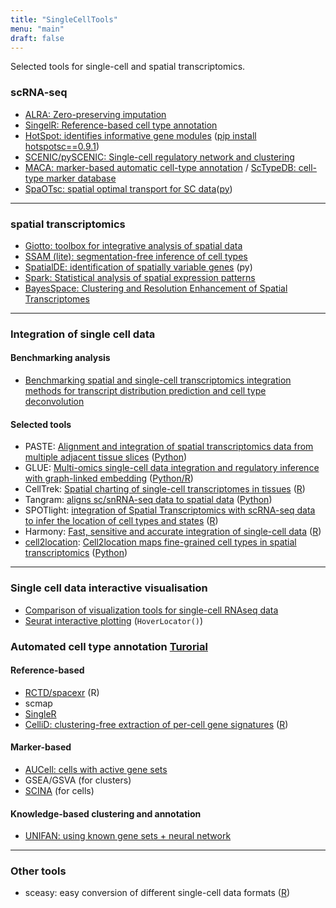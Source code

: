 ```yaml
---
title: "SingleCellTools"
menu: "main"
draft: false
---
```


Selected tools for single-cell and spatial transcriptomics.

### scRNA-seq
- [ALRA: Zero-preserving imputation](https://www.nature.com/articles/s41467-021-27729-z)
- [SingelR: Reference-based cell type annotation](http://bioconductor.org/books/release/SingleRBook/introduction.html) 
- [HotSpot: identifies informative gene modules](https://hotspot.readthedocs.io/en/latest/) ([pip install hotspotsc==0.9.1](https://yoseflab.github.io/Hotspot/))
- [SCENIC/pySCENIC: Single-cell regulatory network and clustering](https://scenic.aertslab.org/)
- [MACA: marker-based automatic cell-type annotation](https://github.com/ImXman/MACA) / [ScTypeDB: cell-type marker database](https://www.nature.com/articles/s41467-022-28803-w#Abs1)
- [SpaOTsc: spatial optimal transport for SC data](https://www.nature.com/articles/s41467-020-15968-5)([py](https://github.com/zcang/SpaOTsc))
***

### spatial transcriptomics
- [Giotto: toolbox for integrative analysis of spatial data](https://rubd.github.io/Giotto_site/)
- [SSAM (lite): segmentation-free inference of cell types](https://www.nature.com/articles/s41467-021-23807-4)
- [SpatialDE: identification of spatially variable genes](https://github.com/Teichlab/SpatialDE) (py)
- [Spark: Statistical analysis of spatial expression patterns](https://github.com/xzhoulab/SPARK)
- [BayesSpace: Clustering and Resolution Enhancement of Spatial Transcriptomes](http://www.bioconductor.org/packages/release/bioc/vignettes/BayesSpace/inst/doc/BayesSpace.html)

***

### Integration of single cell data

#### Benchmarking analysis

- [Benchmarking spatial and single-cell transcriptomics integration methods for transcript distribution prediction and cell type deconvolution](https://www.nature.com/articles/s41592-022-01480-9)

#### Selected tools
- PASTE: [Alignment and integration of spatial transcriptomics data from multiple adjacent tissue slices](https://www.nature.com/articles/s41592-022-01459-6) ([Python](https://github.com/raphael-group/paste))
- GLUE: [Multi-omics single-cell data integration and regulatory inference with graph-linked embedding](https://www.nature.com/articles/s41587-022-01284-4) ([Python/R](https://github.com/gao-lab/GLUE))
- CellTrek: [Spatial charting of single-cell transcriptomes in tissues](https://www.nature.com/articles/s41587-022-01233-1) ([R](https://github.com/navinlabcode/CellTrek))
- Tangram: [aligns sc/snRNA-seq data to spatial data](https://www.nature.com/articles/s41592-021-01264-7) ([Python](https://github.com/broadinstitute/Tangram))
- SPOTlight: [integration of Spatial Transcriptomics with scRNA-seq data to infer the location of cell types and states](https://academic.oup.com/nar/article/49/9/e50/6129341) ([R](https://github.com/MarcElosua/SPOTlight))
- Harmony: [Fast, sensitive and accurate integration of single-cell data](https://www.nature.com/articles/s41592-019-0619-0) ([R](https://github.com/immunogenomics/harmony))
- [cell2location](https://cell2location.readthedocs.io/en/latest/): [Cell2location maps fine-grained cell types in spatial transcriptomics](https://www.nature.com/articles/s41587-021-01139-4) ([Python](https://github.com/BayraktarLab/cell2location/))

***

### Single cell data interactive visualisation

- [Comparison of visualization tools for single-cell RNAseq data](https://academic.oup.com/nargab/article/2/3/lqaa052/5877814)
- [Seurat interactive plotting](https://satijalab.org/seurat/articles/visualization_vignette.html#interactive-plotting-features-1) (`HoverLocator()`)

### Automated cell type annotation [Turorial](https://www.nature.com/articles/s41596-021-00534-0)

#### Reference-based

- [RCTD/spacexr](https://github.com/dmcable/spacexr) (R)
- scmap
- [SingleR](https://bioconductor.org/packages/devel/bioc/vignettes/SingleR/inst/doc/SingleR.html)
- [CelliD: clustering-free extraction of per-cell gene signatures](https://www.nature.com/articles/s41587-021-00896-6) ([R](https://github.com/RausellLab/CelliD))

#### Marker-based

- [AUCell: cells with active gene sets](https://www.bioconductor.org/packages/devel/bioc/vignettes/AUCell/inst/doc/AUCell.html)
- GSEA/GSVA (for clusters)
- [SCINA](https://github.com/jcao89757/SCINA) (for cells)

#### Knowledge-based clustering and annotation

- [UNIFAN: using known gene sets + neural network](https://genome.cshlp.org/content/early/2022/06/28/gr.276609.122.long)  
 

***

### Other tools

- sceasy: easy conversion of different single-cell data formats ([R](https://github.com/cellgeni/sceasy))

